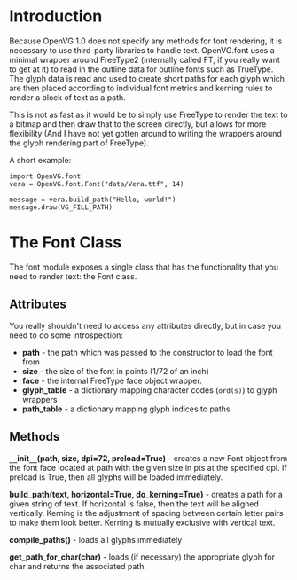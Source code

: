 # Introduction #

Because OpenVG 1.0 does not specify any methods for font rendering, it is necessary to use third-party libraries to handle text. OpenVG.font uses a minimal wrapper around FreeType2 (internally called FT, if you really want to get at it) to read in the outline data for outline fonts such as TrueType. The glyph data is read and used to create short paths for each glyph which are then placed according to individual font metrics and kerning rules to render a block of text as a path.

This is not as fast as it would be to simply use FreeType to render the text to a bitmap and then draw that to the screen directly, but allows for more flexibility (And I have not yet gotten around to writing the wrappers around the glyph rendering part of FreeType).

A short example:

```
import OpenVG.font
vera = OpenVG.font.Font("data/Vera.ttf", 14)

message = vera.build_path("Hello, world!")
message.draw(VG_FILL_PATH)
```

# The Font Class #

The font module exposes a single class that has the functionality that you need to render text: the Font class.

## Attributes ##

You really shouldn't need to access any attributes directly, but in case you need to do some introspection:

  * **path** - the path which was passed to the constructor to load the font from
  * **size** - the size of the font in points (1/72 of an inch)
  * **face** - the internal FreeType face object wrapper.
  * **glyph\_table** - a dictionary mapping character codes (`ord(s)`) to glyph wrappers
  * **path\_table** - a dictionary mapping glyph indices to paths

## Methods ##

**`__`init`__`(path, size, dpi=72, preload=True)** - creates a new Font object from the font face located at path with the given size in pts at the specified dpi. If preload is True, then all glyphs will be loaded immediately.

**build\_path(text, horizontal=True, do\_kerning=True)** - creates a path for a given string of text. If horizontal is false, then the text will be aligned vertically. Kerning is the adjustment of spacing between certain letter pairs to make them look better. Kerning is mutually exclusive with vertical text.

**compile\_paths()** - loads all glyphs immediately

**get\_path\_for\_char(char)** - loads (if necessary) the appropriate glyph for char and returns the associated path.